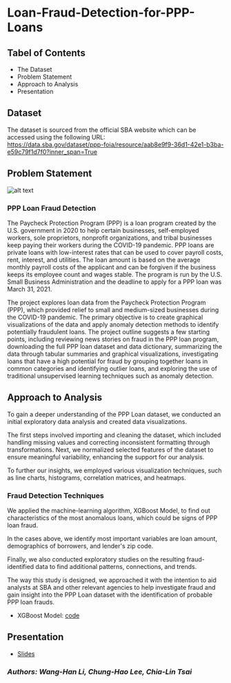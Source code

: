 # Loan-Fraud-Detection-for-PPP-Loans

## Tabel of Contents
 * The Dataset
 * Problem Statement
 * Approach to Analysis
 * Presentation

## Dataset
The dataset is sourced from the official SBA website which can be accessed using the following URL:
<br>
https://data.sba.gov/dataset/ppp-foia/resource/aab8e9f9-36d1-42e1-b3ba-e59c79f1d7f0?inner_span=True

## Problem Statement
![alt text](https://gray-wafb-prod.cdn.arcpublishing.com/resizer/ELLb-0F79fu-eD2nA4_46JmkiJs=/1200x675/smart/filters:quality(85)/cloudfront-us-east-1.images.arcpublishing.com/gray/YT67CCYJY5FDNJDURKRAGZYETY.jpg)

### PPP Loan Fraud Detection

The Paycheck Protection Program (PPP) is a loan program created by the U.S. government in 2020 to help certain businesses, self-employed workers, sole proprietors, nonprofit organizations, and tribal businesses keep paying their workers during the COVID-19 pandemic. PPP loans are private loans with low-interest rates that can be used to cover payroll costs, rent, interest, and utilities. The loan amount is based on the average monthly payroll costs of the applicant and can be forgiven if the business keeps its employee count and wages stable. The program is run by the U.S. Small Business Administration and the deadline to apply for a PPP loan was March 31, 2021.

The project explores loan data from the Paycheck Protection Program (PPP), which provided relief to small and medium-sized businesses during the COVID-19 pandemic. The primary objective is to create graphical visualizations of the data and apply anomaly detection methods to identify potentially fraudulent loans. The project outline suggests a few starting points, including reviewing news stories on fraud in the PPP loan program, downloading the full PPP loan dataset and data dictionary, summarizing the data through tabular summaries and graphical visualizations, investigating loans that have a high potential for fraud by grouping together loans in common categories and identifying outlier loans, and exploring the use of traditional unsupervised learning techniques such as anomaly detection.

## Approach to Analysis

To gain a deeper understanding of the PPP Loan dataset, we conducted an initial exploratory data analysis and created data visualizations.

The first steps involved importing and cleaning the dataset, which included handling missing values and correcting inconsistent formatting through transformations. Next, we normalized selected features of the dataset to ensure meaningful variability, enhancing the support for our analysis.

To further our insights, we employed various visualization techniques, such as line charts, histograms, correlation matrices, and heatmaps.

### Fraud Detection Techniques

We applied the machine-learning algorithm, XGBoost Model, to find out characteristics of the most anomalous loans, which could be signs of PPP loan fraud.

In the cases above, we identify most important variables are loan amount, demographics of borrowers, and lender's zip code.

Finally, we also conducted exploratory studies on the resulting fraud-identified data to find additional patterns, connections, and trends.

The way this study is designed, we approached it with the intention to aid analysts at SBA and other relevant agencies to help investigate fraud and gain insight into the PPP Loan dataset with the identification of probable PPP loan frauds.

* XGBoost Model: [code](https://github.com/whl0217/UMD_Info_Challenge_2022/blob/main/IC22004_Predicting%20Removed%20Loan.ipynb)

## Presentation
* [Slides](https://github.com/whl0217/Anomaly-Detection-XGBoost-Model/blob/main/IC22004_Predicting%20Removed%20Loan%20-%20PPT.pdf)

### *Authors: Wang-Han Li, Chung-Hao Lee, Chia-Lin Tsai*
